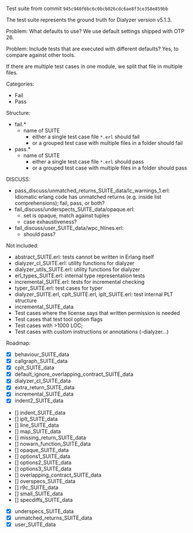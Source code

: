 Test suite from commit `945c940f6bc6c0bcb026cdc6ae8f3ce358e859bb`

The test suite represents the ground truth for Dialyzer version v5.1.3.

Problem: What defaults to use?
We use default settings shipped with OTP 26.

Problem: Include tests that are executed with different defaults?
Yes, to compare against other tools.

If there are multiple test cases in one module, we split that file in multiple files.

Categories:

* Fail
* Pass

Structure:

* fail.*
    * name of SUITE
        * either a single test case file `*.erl` should fail
        * or a grouped test case with multiple files in a folder should fail
* pass.*
    * name of SUITE
        * either a single test case file `*.erl` should pass
        * or a grouped test case with multiple files in a folder should pass


DISCUSS:

* pass_discuss/unmatched_returns_SUITE_data/lc_warnings_1.erl: Idiomatic erlang code has unmatched returns (e.g. inside list comprehensions); fail, pass, or both?
* fail_discuss/underspects_SUITE_data/opaque.erl: 
    * set is opaque, match against tuples
    * case exhaustiveness?
* fail_discuss/user_SUITE_data/wpc_hlines.erl: 
    * should pass?


Not included:

* abstract_SUITE.erl: tests cannot be written in Erlang itself
* dialyzer_cl_SUITE.erl: utility functions for dialyzer
* dialyzer_utils_SUITE.erl: utility functions for dialyzer
* erl_types_SUITE.erl: internal type representation tests
* incremental_SUITE.erl: tests for incremental checking
* typer_SUITE.erl: test cases for typer
* dialyzer_SUITE.erl, cplt_SUITE.erl, iplt_SUITE.erl: test internal PLT structure
* incremental_SUITE_data
* Test cases where the license says that written permission is needed
* Test cases that test tool option flags
* Test cases with >1000 LOC; 
* Test cases with custom instructions or annotations (-dialyzer...)

Roadmap:

* [X] behaviour_SUITE_data
* [x] callgraph_SUITE_data
* [x] cplt_SUITE_data
* [x] default_ignore_overlapping_contract_SUITE_data
* [x] dialyzer_cl_SUITE_data
* [x] extra_return_SUITE_data
* [x] incremental_SUITE_data
* [x] indent2_SUITE_data
* [] indent_SUITE_data
* [] iplt_SUITE_data
* [] line_SUITE_data
* [] map_SUITE_data
* [] missing_return_SUITE_data
* [] nowarn_function_SUITE_data
* [] opaque_SUITE_data
* [] options1_SUITE_data
* [] options2_SUITE_data
* [] options3_SUITE_data
* [] overlapping_contract_SUITE_data
* [] overspecs_SUITE_data
* [] r9c_SUITE_data
* [] small_SUITE_data
* [] specdiffs_SUITE_data
* [x] underspecs_SUITE_data
* [x] unmatched_returns_SUITE_data
* [x] user_SUITE_data
